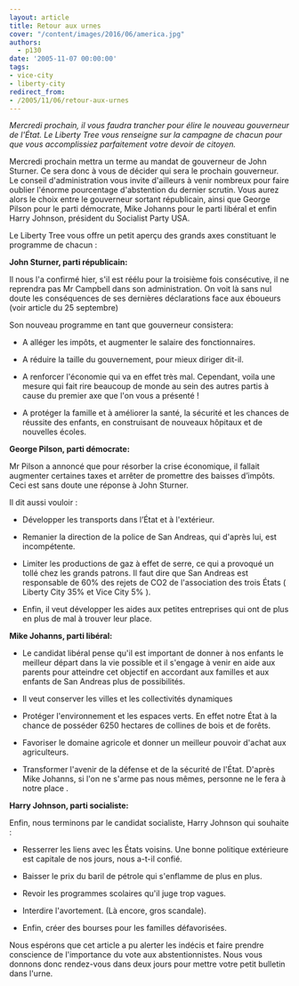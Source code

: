 ```yaml
---
layout: article
title: Retour aux urnes
cover: "/content/images/2016/06/america.jpg"
authors:
  - p130
date: '2005-11-07 00:00:00'
tags:
- vice-city
- liberty-city
redirect_from:
- /2005/11/06/retour-aux-urnes
---
```


_Mercredi prochain, il vous faudra trancher pour élire le nouveau gouverneur de l'État. Le Liberty Tree vous renseigne sur la campagne de chacun pour que vous accomplissiez parfaitement votre devoir de citoyen._

Mercredi prochain mettra un terme au mandat de gouverneur de John Sturner. Ce sera donc à vous de décider qui sera le prochain gouverneur. Le conseil d'administration vous invite d'ailleurs à venir nombreux pour faire oublier l'énorme pourcentage d'abstention du dernier scrutin. Vous aurez alors le choix entre le gouverneur sortant républicain, ainsi que George Pilson pour le parti démocrate, Mike Johanns pour le parti libéral et enfin Harry Johnson, président du Socialist Party USA.

Le Liberty Tree vous offre un petit aperçu des grands axes constituant le programme de chacun :

**John Sturner, parti républicain:**

Il nous l'a confirmé hier, s'il est réélu pour la troisième fois consécutive, il ne reprendra pas Mr Campbell dans son administration. On voit là sans nul doute les conséquences de ses dernières déclarations face aux éboueurs (voir article du 25 septembre)

Son nouveau programme en tant que gouverneur consistera:

- A alléger les impôts, et augmenter le salaire des fonctionnaires.

- A réduire la taille du gouvernement, pour mieux diriger dit-il.

- A renforcer l'économie qui va en effet très mal. Cependant, voila une mesure qui fait rire beaucoup de monde au sein des autres partis à cause du premier axe que l'on vous a présenté !

- A protéger la famille et à améliorer la santé, la sécurité et les chances de réussite des enfants, en construisant de nouveaux hôpitaux et de nouvelles écoles.

**George Pilson, parti démocrate:**

Mr Pilson a annoncé que pour résorber la crise économique, il fallait augmenter certaines taxes et arrêter de promettre des baisses d’impôts. Ceci est sans doute une réponse à John Sturner.

Il dit aussi vouloir :

- Développer les transports dans l’État et à l'extérieur.

- Remanier la direction de la police de San Andreas, qui d'après lui, est incompétente.

- Limiter les productions de gaz à effet de serre, ce qui a provoqué un tollé chez les grands patrons. Il faut dire que San Andreas est responsable de 60% des rejets de CO2 de l'association des trois États ( Liberty City 35% et Vice City 5% ).

- Enfin, il veut développer les aides aux petites entreprises qui ont de plus en plus de mal à trouver leur place.

**Mike Johanns, parti libéral:**

- Le candidat libéral pense qu'il est important de donner à nos enfants le meilleur départ dans la vie possible et il s'engage à venir en aide aux parents pour atteindre cet objectif en accordant aux familles et aux enfants de San Andreas plus de possibilités.

- Il veut conserver les villes et les collectivités dynamiques

- Protéger l'environnement et les espaces verts. En effet notre État à la chance de posséder 6250 hectares de collines de bois et de forêts.

- Favoriser le domaine agricole et donner un meilleur pouvoir d'achat aux agriculteurs.

- Transformer l'avenir de la défense et de la sécurité de l'État. D'après Mike Johanns, si l'on ne s'arme pas nous mêmes, personne ne le fera à notre place .

**Harry Johnson, parti socialiste:**

Enfin, nous terminons par le candidat socialiste, Harry Johnson qui souhaite :

- Resserrer les liens avec les États voisins. Une bonne politique extérieure est capitale de nos jours, nous a-t-il confié.

- Baisser le prix du baril de pétrole qui s'enflamme de plus en plus.

- Revoir les programmes scolaires qu'il juge trop vagues.

- Interdire l'avortement. (Là encore, gros scandale).

- Enfin, créer des bourses pour les familles défavorisées.

Nous espérons que cet article a pu alerter les indécis et faire prendre conscience de l'importance du vote aux abstentionnistes. Nous vous donnons donc rendez-vous dans deux jours pour mettre votre petit bulletin dans l'urne.